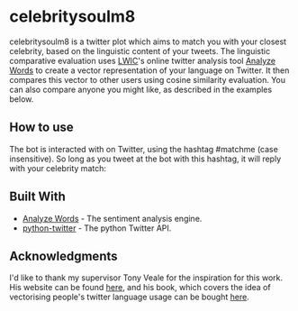 # celebritysoulm8

celebritysoulm8 is a twitter plot which aims to match you with your closest
celebrity, based on the linguistic content of your tweets. The linguistic
comparative evaluation uses [LWIC](http://liwc.wpengine.com/)'s online twitter
analysis tool [Analyze Words](https://analyzewords.com/) to create a vector
representation of your language on Twitter. It then compares this vector
to other users using cosine similarity evaluation. You can also compare anyone
you might like, as described in the examples below.

## How to use

The bot is interacted with on Twitter, using the hashtag #matchme (case insensitive).
So long as you tweet at the bot with this hashtag, it will reply with your celebrity
match:



## Built With

* [Analyze Words](https://analyzewords.com/) - The sentiment analysis engine.
* [python-twitter](https://github.com/bear/python-twitter) - The python Twitter API.
## Acknowledgments

I'd like to thank my supervisor Tony Veale for the inspiration for this work.
His website can be found [here](http://afflatus.ucd.ie/), and his book, which
covers the idea of vectorising people's twitter language usage can be bought
[here](https://www.amazon.co.uk/Exploding-Creativity-Myth-Computational-Foundations/dp/1441181725/ref=sr_1_1?keywords=tony+veale&qid=1567622637&s=gateway&sr=8-1).
